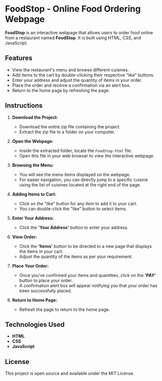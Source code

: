 # FoodStop - Online Food Ordering Webpage  

**FoodStop** is an interactive webpage that allows users to order food online from a restaurant named **FoodStop**. It is built using HTML, CSS, and JavaScript.

## Features  
- View the restaurant's menu and browse different cuisines.
- Add items to the cart by double-clicking their respective "like" buttons.
- Enter your address and adjust the quantity of items in your order.
- Place the order and receive a confirmation via an alert box.
- Return to the home page by refreshing the page.

## Instructions  

1. **Download the Project:**  
   - Download the entire zip file containing the project.  
   - Extract the zip file to a folder on your computer.  

2. **Open the Webpage:**  
   - Inside the extracted folder, locate the `FoodStop.html` file.  
   - Open this file in your web browser to view the interactive webpage.  

3. **Browsing the Menu:**  
   - You will see the menu items displayed on the webpage.  
   - For easier navigation, you can directly jump to a specific cuisine using the list of cuisines located at the right end of the page.

4. **Adding Items to Cart:**  
   - Click on the "like" button for any item to add it to your cart.  
   - You can double-click the "like" button to select items.

5. **Enter Your Address:**  
   - Click the **'Your Address'** button to enter your address.

6. **View Order:**  
   - Click the **'Items'** button to be directed to a new page that displays the items in your cart.  
   - Adjust the quantity of the items as per your requirement.

7. **Place Your Order:**  
   - Once you've confirmed your items and quantities, click on the **'PAY'** button to place your order.  
   - A confirmation alert box will appear notifying you that your order has been successfully placed.

8. **Return to Home Page:**  
   - Refresh the page to return to the home page.

## Technologies Used  
- **HTML**  
- **CSS**  
- **JavaScript**

## License  
This project is open source and available under the MIT License.
